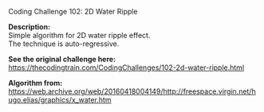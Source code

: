 Coding Challenge 102: 2D Water Ripple

**Description:**  
Simple algorithm for 2D water ripple effect.  
The technique is auto-regressive.  
  
**See the original challenge here:**  
https://thecodingtrain.com/CodingChallenges/102-2d-water-ripple.html  

**Algorithm from:**  
https://web.archive.org/web/20160418004149/http://freespace.virgin.net/hugo.elias/graphics/x_water.htm  
